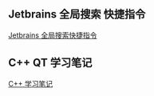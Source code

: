 ## Jetbrains 全局搜索 快捷指令

[Jetbrains 全局搜索快捷指令](./Jetbrains_快捷指令.md)

## C++ QT 学习笔记

[C++ 学习笔记](./Cpp_Learning_Notes.md)